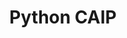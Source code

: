 ---
layout: default
title: Python CAIP
parent: Documentation
permalink: docs/python
nav_order: 2
has_children: true
---